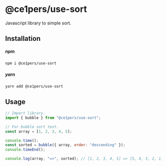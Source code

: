 # @ce1pers/use-sort

Javascript library to simple sort.

## Installation

##### npm

`npm i @ce1pers/use-sort`

##### yarn

`yarn add @ce1pers/use-sort`

## Usage

```javascript
// Import library.
import { bubble } from "@ce1pers/use-sort";

// For bubble sort test.
const array = [1, 2, 3, 4, 5];

console.time();
const sorted = bubble({ array, order: "descending" });
console.timeEnd();

console.log(array, "=>", sorted); // [1, 2, 3, 4, 5] => [5, 4, 3, 2, 1]
```
